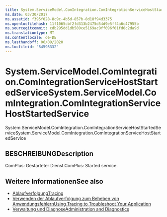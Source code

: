 ```yaml
---
title: System.ServiceModel.ComIntegration.ComIntegrationServiceHostStartedService
ms.date: 03/30/2017
ms.assetid: f395f028-8c9c-4b5d-857b-8d18f94d3375
ms.openlocfilehash: 11f1065cbf2fd313b2475d54d9e5ff4a6c47955b
ms.sourcegitcommit: cdb295dd1db589ce5169ac9ff096f01fd0c2da9d
ms.translationtype: MT
ms.contentlocale: de-DE
ms.lasthandoff: 06/09/2020
ms.locfileid: "84598332"
---
```

# <a name="systemservicemodelcomintegrationcomintegrationservicehoststartedservice"></a><span data-ttu-id="8f7e7-102">System.ServiceModel.ComIntegration.ComIntegrationServiceHostStartedService</span><span class="sxs-lookup"><span data-stu-id="8f7e7-102">System.ServiceModel.ComIntegration.ComIntegrationServiceHostStartedService</span></span>
<span data-ttu-id="8f7e7-103">System.ServiceModel.ComIntegration.ComIntegrationServiceHostStartedService</span><span class="sxs-lookup"><span data-stu-id="8f7e7-103">System.ServiceModel.ComIntegration.ComIntegrationServiceHostStartedService</span></span>  
  
## <a name="description"></a><span data-ttu-id="8f7e7-104">BESCHREIBUNG</span><span class="sxs-lookup"><span data-stu-id="8f7e7-104">Description</span></span>  
 <span data-ttu-id="8f7e7-105">ComPlus: Gestarteter Dienst.</span><span class="sxs-lookup"><span data-stu-id="8f7e7-105">ComPlus: Started service.</span></span>  
  
## <a name="see-also"></a><span data-ttu-id="8f7e7-106">Weitere Informationen</span><span class="sxs-lookup"><span data-stu-id="8f7e7-106">See also</span></span>

- [<span data-ttu-id="8f7e7-107">Ablaufverfolgung</span><span class="sxs-lookup"><span data-stu-id="8f7e7-107">Tracing</span></span>](index.md)
- [<span data-ttu-id="8f7e7-108">Verwenden der Ablaufverfolgung zum Beheben von Anwendungsfehlern</span><span class="sxs-lookup"><span data-stu-id="8f7e7-108">Using Tracing to Troubleshoot Your Application</span></span>](using-tracing-to-troubleshoot-your-application.md)
- [<span data-ttu-id="8f7e7-109">Verwaltung und Diagnose</span><span class="sxs-lookup"><span data-stu-id="8f7e7-109">Administration and Diagnostics</span></span>](../index.md)
